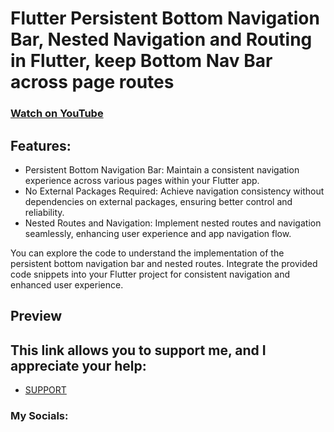 # Flutter Persistent Bottom Navigation Bar, Nested Navigation and Routing in Flutter, keep Bottom Nav Bar across page routes
### [Watch on YouTube](youtu.be/ZqkVQ7TKJ2Y)

## Features:
- Persistent Bottom Navigation Bar: Maintain a consistent navigation experience across various pages within your Flutter app.
- No External Packages Required: Achieve navigation consistency without dependencies on external packages, ensuring better control and reliability.
- Nested Routes and Navigation: Implement nested routes and navigation seamlessly, enhancing user experience and app navigation flow.

You can explore the code to understand the implementation of the persistent bottom navigation bar and nested routes.
Integrate the provided code snippets into your Flutter project for consistent navigation and enhanced user experience.
 
## Preview
 

## This link allows you to support me, and I appreciate your help:
* [SUPPORT](https://www.buymeacoffee.com/AmirBayat)

### My Socials:
* [INSTAGRAM](https://www.instagram.com/codewithflexz)
* [YOUTUBE]( https://www.youtube.com/c/ProgrammingWithFlexZ)
* [CONTACT ME](https://amirbayat.dev@gmail.com)
* [FIND MORE](https://zaap.bio/CodeWithFlexz)

### License:
* This project is licensed under the MIT License. Feel free to use, modify, and distribute the code for your projects.

### Acknowledgements:
- Special thanks to the Flutter community for their valuable contributions and insights into Flutter app development.

 
